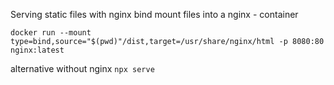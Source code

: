 Serving static files with nginx
bind mount files into a nginx - container

`docker run --mount type=bind,source="$(pwd)"/dist,target=/usr/share/nginx/html -p 8080:80 nginx:latest`

alternative without nginx `npx serve`
